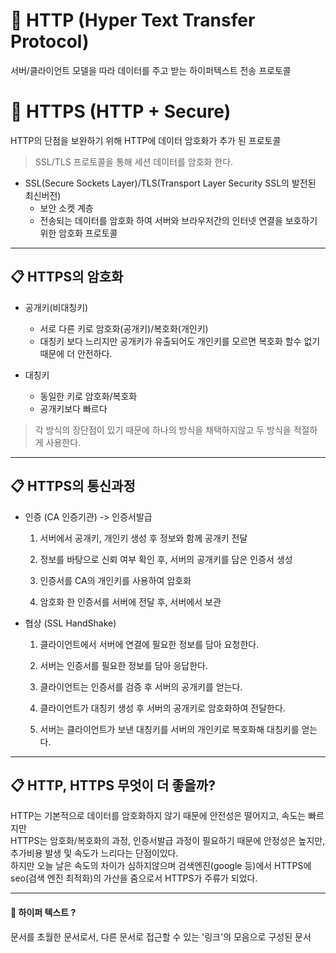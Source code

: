 # 📝 HTTP (Hyper Text Transfer Protocol)

서버/클라이언트 모델을 따라 데이터를 주고 받는 하이퍼텍스트 전송 프로토콜

# 📝 HTTPS (HTTP + Secure)

HTTP의 단점을 보완하기 위해 HTTP에 데이터 암호화가 추가 된 프로토콜

> SSL/TLS 프로토콜을 통해 세션 데이터를 암호화 한다.

- SSL(Secure Sockets Layer)/TLS(Transport Layer Security SSL의 발전된 최신버전)
  - 보안 소켓 계층
  - 전송되는 데이터를 암호화 하여 서버와 브라우저간의 인터넷 연결을 보호하기 위한 암호화 프로토콜

---

## 📋 HTTPS의 암호화

- 공개키(비대칭키)

  - 서로 다른 키로 암호화(공개키)/복호화(개인키)
  - 대칭키 보다 느리지만 공개키가 유출되어도 개인키를 모르면 복호화 할수 없기 때문에 더 안전하다.

- 대칭키
  - 동일한 키로 암호화/복호화
  - 공개키보다 빠르다

> 각 방식의 장단점이 있기 때문에 하나의 방식을 채택하지않고 두 방식을 적절하게 사용한다.

---

## 📋 HTTPS의 통신과정

- 인증 (CA 인증기관) -> 인증서발급

  1. 서버에서 공개키, 개인키 생성 후 정보와 함께 공개키 전달

  2. 정보를 바탕으로 신뢰 여부 확인 후, 서버의 공개키를 담은 인증서 생성

  3. 인증서를 CA의 개인키를 사용하여 암호화

  4. 암호화 한 인증서를 서버에 전달 후, 서버에서 보관

- 협상 (SSL HandShake)

  1. 클라이언트에서 서버에 연결에 필요한 정보를 담아 요청한다.

  2. 서버는 인증서를 필요한 정보를 담아 응답한다.

  3. 클라이언트는 인증서를 검증 후 서버의 공개키를 얻는다.

  4. 클라이언트가 대칭키 생성 후 서버의 공개키로 암호화하여 전달한다.

  5. 서버는 클라이언트가 보낸 대칭키를 서버의 개인키로 복호화해 대칭키를 얻는다.

---

## 📋 HTTP, HTTPS 무엇이 더 좋을까?

HTTP는 기본적으로 데이터를 암호화하지 않기 때문에 안전성은 떨어지고, 속도는 빠르지만 <br>
HTTPS는 암호화/복호화의 과정, 인증서발급 과정이 필요하기 때문에 안정성은 높지만, 추가비용 발생 및 속도가 느리다는 단점이있다.<br>
하지만 오늘 날은 속도의 차이가 심하지않으며 검색엔진(google 등)에서 HTTPS에 seo(검색 엔진 최적화)의 가산을 줌으로서 HTTPS가 주류가 되었다.

---

#### 📎 하이퍼 텍스트 ?

문서를 초월한 문서로서, 다른 문서로 접근할 수 있는 '링크'의 모음으로 구성된 문서
